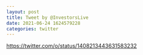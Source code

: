 ```yaml
--- 
layout: post 
title: Tweet by @InvestorsLive 
date: 2021-06-24 1624579228 
categories: twitter 
--- 
```

https://twitter.com/o/status/1408213443631583232